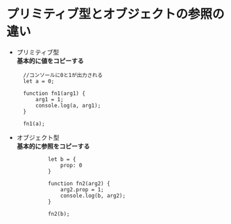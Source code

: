 # プリミティブ型とオブジェクトの参照の違い
- プリミティブ型  
**基本的に値をコピーする**

        //コンソールに0と1が出力される
        let a = 0;
        
        function fn1(arg1) {
            arg1 = 1;
            console.log(a, arg1);
        }
        
        fn1(a);


- オブジェクト型  
**基本的に参照をコピーする**
  
                let b = {
                    prop: 0
                }
                
                function fn2(arg2) {
                    arg2.prop = 1;
                    console.log(b, arg2);
                }
                
                fn2(b);
